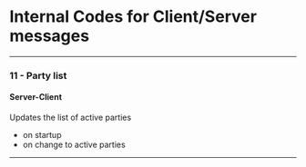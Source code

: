 # Internal Codes for Client/Server messages 

---

### 11 - Party list
#### Server-Client

Updates the list of active parties 
- on startup
- on change to active parties

---

